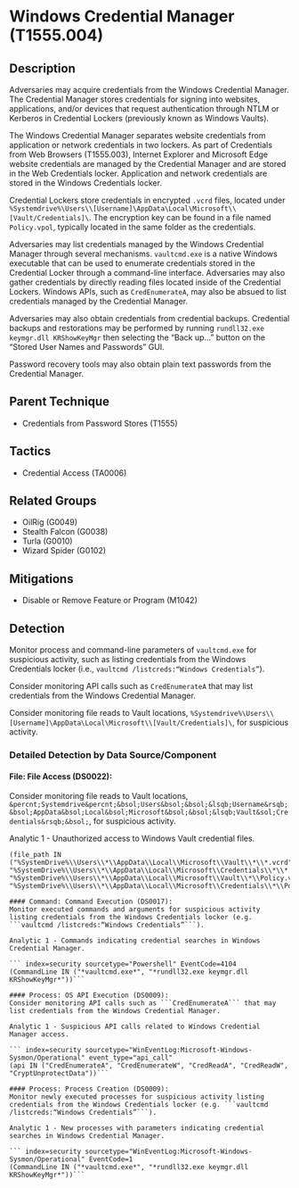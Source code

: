 # Windows Credential Manager (T1555.004)

## Description
Adversaries may acquire credentials from the Windows Credential Manager. The Credential Manager stores credentials for signing into websites, applications, and/or devices that request authentication through NTLM or Kerberos in Credential Lockers (previously known as Windows Vaults).

The Windows Credential Manager separates website credentials from application or network credentials in two lockers. As part of Credentials from Web Browsers (T1555.003), Internet Explorer and Microsoft Edge website credentials are managed by the Credential Manager and are stored in the Web Credentials locker. Application and network credentials are stored in the Windows Credentials locker.

Credential Lockers store credentials in encrypted `.vcrd` files, located under `%Systemdrive%\Users\\[Username]\AppData\Local\Microsoft\\[Vault/Credentials]\`. The encryption key can be found in a file named ```Policy.vpol```, typically located in the same folder as the credentials.

Adversaries may list credentials managed by the Windows Credential Manager through several mechanisms. ```vaultcmd.exe``` is a native Windows executable that can be used to enumerate credentials stored in the Credential Locker through a command-line interface. Adversaries may also gather credentials by directly reading files located inside of the Credential Lockers. Windows APIs, such as ```CredEnumerateA```, may also be absued to list credentials managed by the Credential Manager.

Adversaries may also obtain credentials from credential backups. Credential backups and restorations may be performed by running ```rundll32.exe keymgr.dll KRShowKeyMgr``` then selecting the “Back up...” button on the “Stored User Names and Passwords” GUI.

Password recovery tools may also obtain plain text passwords from the Credential Manager.

## Parent Technique
- Credentials from Password Stores (T1555)

## Tactics
- Credential Access (TA0006)

## Related Groups
- OilRig (G0049)
- Stealth Falcon (G0038)
- Turla (G0010)
- Wizard Spider (G0102)

## Mitigations
- Disable or Remove Feature or Program (M1042)

## Detection
Monitor process and command-line parameters of ```vaultcmd.exe``` for suspicious activity, such as listing credentials from the Windows Credentials locker (i.e., ```vaultcmd /listcreds:“Windows Credentials”```).

Consider monitoring API calls such as ```CredEnumerateA``` that may list credentials from the Windows Credential Manager.

Consider monitoring file reads to Vault locations, ```%Systemdrive%\Users\\[Username]\AppData\Local\Microsoft\\[Vault/Credentials]\```, for suspicious activity.

### Detailed Detection by Data Source/Component
#### File: File Access (DS0022): 
Consider monitoring file reads to Vault locations, ```&percnt;Systemdrive&percnt;&bsol;Users&bsol;&bsol;&lsqb;Username&rsqb;&bsol;AppData&bsol;Local&bsol;Microsoft&bsol;&bsol;&lsqb;Vault&sol;Credentials&rsqb;&bsol;```, for suspicious activity.

Analytic 1 - Unauthorized access to Windows Vault credential files.

``` index=security sourcetype="WinEventLog:Microsoft-Windows-Sysmon/Operational" event_type="file_access"
(file_path IN ("%SystemDrive%\\Users\\*\\AppData\\Local\\Microsoft\\Vault\\*\\*.vcrd", "%SystemDrive%\\Users\\*\\AppData\\Local\\Microsoft\\Credentials\\*\\*.vcrd", "%SystemDrive%\\Users\\*\\AppData\\Local\\Microsoft\\Vault\\*\\Policy.vpol", "%SystemDrive%\\Users\\*\\AppData\\Local\\Microsoft\\Credentials\\*\\Policy.vpol"))```

#### Command: Command Execution (DS0017): 
Monitor executed commands and arguments for suspicious activity listing credentials from the Windows Credentials locker (e.g. ```vaultcmd /listcreds:“Windows Credentials”```).

Analytic 1 - Commands indicating credential searches in Windows Credential Manager.

``` index=security sourcetype="Powershell" EventCode=4104
(CommandLine IN ("*vaultcmd.exe*", "*rundll32.exe keymgr.dll KRShowKeyMgr*"))```

#### Process: OS API Execution (DS0009): 
Consider monitoring API calls such as ```CredEnumerateA``` that may list credentials from the Windows Credential Manager.

Analytic 1 - Suspicious API calls related to Windows Credential Manager access.

``` index=security sourcetype="WinEventLog:Microsoft-Windows-Sysmon/Operational" event_type="api_call"
(api IN ("CredEnumerateA", "CredEnumerateW", "CredReadA", "CredReadW", "CryptUnprotectData"))```

#### Process: Process Creation (DS0009): 
Monitor newly executed processes for suspicious activity listing credentials from the Windows Credentials locker (e.g. ```vaultcmd /listcreds:“Windows Credentials”```).

Analytic 1 - New processes with parameters indicating credential searches in Windows Credential Manager.

``` index=security sourcetype="WinEventLog:Microsoft-Windows-Sysmon/Operational" EventCode=1
(CommandLine IN ("*vaultcmd.exe*", "*rundll32.exe keymgr.dll KRShowKeyMgr*"))```

